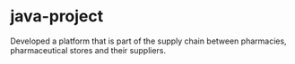 # java-project
Developed a platform that is part of the supply chain between pharmacies, pharmaceutical stores and their suppliers.
